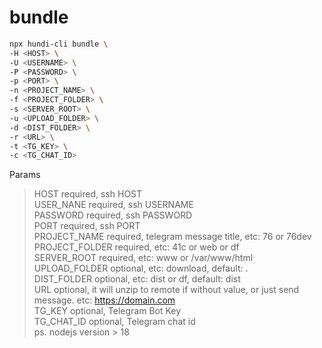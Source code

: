 # bundle

```bash
npx hundi-cli bundle \
-H <HOST> \
-U <USERNAME> \
-P <PASSWORD> \
-p <PORT> \
-n <PROJECT_NAME> \
-f <PROJECT_FOLDER> \
-s <SERVER_ROOT> \
-u <UPLOAD_FOLDER> \
-d <DIST_FOLDER> \
-r <URL> \
-t <TG_KEY> \
-c <TG_CHAT_ID>
```

Params

> HOST required, ssh HOST  
> USER_NANE required, ssh USERNAME  
> PASSWORD required, ssh PASSWORD  
> PORT required, ssh PORT  
> PROJECT_NAME required, telegram message title, etc: 76 or 76dev  
> PROJECT_FOLDER required, etc: 41c or web or df  
> SERVER_ROOT required, etc: www or /var/www/html  
> UPLOAD_FOLDER optional, etc: download, default: .  
> DIST_FOLDER optional, etc: dist or df, default: dist  
> URL optional, it will unzip to remote if without value, or just send message. etc: https://domain.com  
> TG_KEY optional, Telegram Bot Key  
> TG_CHAT_ID optional, Telegram chat id  
> ps. nodejs version > 18
